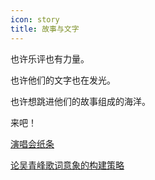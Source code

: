 ```yaml
---
icon: story
title: 故事与文字
---
```


也许乐评也有力量。

也许他们的文字也在发光。

也许想跳进他们的故事组成的海洋。

来吧！

[<FontIcon icon="notes" /> 演唱会纸条](concert-notes)

[<FontIcon icon="lyric" /> 论吴青峰歌词意象的构建策略](lyric-imagery)
